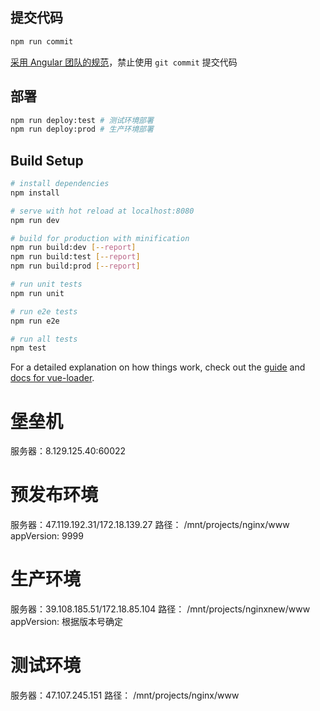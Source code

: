 ## 提交代码

```sh
npm run commit
```

[采用 Angular 团队的规范](https://github.com/angular/angular.js/blob/master/DEVELOPERS.md#-git-commit-guidelines)，禁止使用 `git commit` 提交代码

## 部署

```sh
npm run deploy:test # 测试环境部署
npm run deploy:prod # 生产环境部署
```

## Build Setup

``` bash
# install dependencies
npm install

# serve with hot reload at localhost:8080
npm run dev

# build for production with minification
npm run build:dev [--report]
npm run build:test [--report]
npm run build:prod [--report]

# run unit tests
npm run unit

# run e2e tests
npm run e2e

# run all tests
npm test
```

For a detailed explanation on how things work, check out the [guide](http://vuejs-templates.github.io/webpack/) and [docs for vue-loader](http://vuejs.github.io/vue-loader).

# 堡垒机
服务器：8.129.125.40:60022

# 预发布环境
服务器：47.119.192.31/172.18.139.27
路径： /mnt/projects/nginx/www
appVersion: 9999

# 生产环境
服务器：39.108.185.51/172.18.85.104
路径： /mnt/projects/nginxnew/www
appVersion: 根据版本号确定

# 测试环境
服务器：47.107.245.151
路径： /mnt/projects/nginx/www